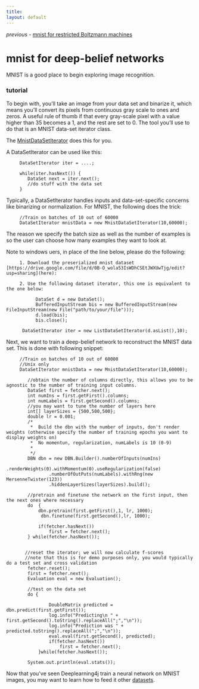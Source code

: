 ```yaml
---
title: 
layout: default
---
```


*previous* - [mnist for restricted Boltzmann machines](../rbm-mnist.html)
# mnist for deep-belief networks

MNIST is a good place to begin exploring image recognition. 

### tutorial

To begin with, you’ll take an image from your data set and binarize it, which means you’ll convert its pixels from continuous gray scale to ones and zeros. A useful rule of thumb if that every gray-scale pixel with a value higher than 35 becomes a 1, and the rest are set to 0. The tool you’ll use to do that is an MNIST data-set iterator class.

The [MnistDataSetIterator](../doc/org/datasets/iterator/impl/MnistDataSetIterator.html) does this for you.

A DataSetIterator can be used like this:

         DataSetIterator iter = ....;

         while(iter.hasNext()) {
         	DataSet next = iter.next();
         	//do stuff with the data set
         }

Typically, a DataSetIterator handles inputs and data-set-specific concerns like binarizing or normalization. For MNIST, the following does the trick:
         
         //Train on batches of 10 out of 60000
         DataSetIterator mnistData = new MnistDataSetIterator(10,60000);

The reason we specify the batch size as well as the number of examples is so the user can choose how many examples they want to look at.


Note to windows uers, in place of the line below, please do the following:


         1. Download the preserialized mnist dataset [https://drive.google.com/file/d/0B-O_wola53IsWDhCSEtJWXUwTjg/edit?usp=sharing](here):

         2. Use the following dataset iterator, this one is equivalent to the one below:    

               DataSet d = new DataSet();
               BufferedInputStream bis = new BufferedInputStream(new FileInputStream(new File("path/to/your/file")));
               d.load(bis);
               bis.close();

          DataSetIterator iter = new ListDataSetIterator(d.asList(),10);

Next, we want to train a deep-belief network to reconstruct the MNIST data set. This is done with following snippet:

         //Train on batches of 10 out of 60000
         //Unix only
         DataSetIterator mnistData = new MnistDataSetIterator(10,60000);
        
	        //obtain the number of columns directly, this allows you to be agnostic to the number of training input columns.
	        DataSet first = fetcher.next();
			int numIns = first.getFirst().columns;
			int numLabels = first.getSecond().columns;
			//you may want to tune the number of layers here
			int[] layerSizes = {500,500,500};
			double lr = 0.001;
	        /*
	         *  Build the dbn with the number of inputs, don't render weights (otherwise specify the number of training epochs you want to display weights on)
	         *  No momentun, regularization, numLabels is 10 (0-9)
	         *
	         */
			DBN dbn = new DBN.Builder().numberOfInputs(numIns)
					.renderWeights(0).withMomentum(0).useRegularization(false)
					.numberOfOutPuts(numLabels).withRng(new MersenneTwister(123))
					.hiddenLayerSizes(layerSizes).build();
	      
	        //pretrain and finetune the network on the first input, then the next ones where necessary
			do  {
				dbn.pretrain(first.getFirst(),1, lr, 1000);
	             dbn.finetune(first.getSecond(),lr, 1000);
				
				if(fetcher.hasNext())
					first = fetcher.next();
			} while(fetcher.hasNext());

			
	       //reset the iterator; we will now calculate f-scores
	       //note that this is for demo purposes only, you would typically do a test set and cross validation
			fetcher.reset();
			first = fetcher.next();
			Evaluation eval = new Evaluation();

	        //test on the data set
			do {

					DoubleMatrix predicted = dbn.predict(first.getFirst());
					log.info("Predicting\n " + first.getSecond().toString().replaceAll(";","\n"));
					log.info("Prediction was " + predicted.toString().replaceAll(";","\n"));
					eval.eval(first.getSecond(), predicted);
					if(fetcher.hasNext())
						first = fetcher.next();
				}while(fetcher.hasNext());
		
			System.out.println(eval.stats());

Now that you've seen Deeplearning4j train a neural network on MNIST images, you may want to learn how to feed it other [datasets](../data-sets-ml.html).
